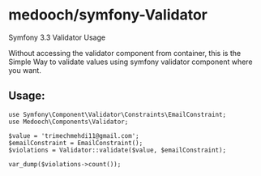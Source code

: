 # medooch/symfony-Validator

Symfony 3.3 Validator Usage

Without accessing the validator component from container, this is the Simple Way to validate values using symfony validator component where you want.

Usage:
----

    use Symfony\Component\Validator\Constraints\EmailConstraint;
    use Medooch\Components\Validator;

    $value = 'trimechmehdi11@gmail.com';
    $emailConstraint = EmailConstraint();
    $violations = Validator::validate($value, $emailConstraint);
    
    var_dump($violations->count());

